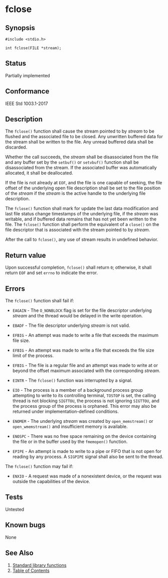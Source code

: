 # fclose

## Synopsis

`#include <stdio.h>`

`int fclose(FILE *stream);`

## Status

Partially implemented

## Conformance

IEEE Std 1003.1-2017

## Description

The `fclose()` function shall cause the stream pointed to by _stream_ to be flushed and the associated file to be
closed. Any unwritten buffered data for the stream shall be written to the file. Any unread buffered data shall be
discarded.

Whether the call succeeds, the _stream_ shall be disassociated from the file and any buffer set by the `setbuf()`
or `setvbuf()` function shall be disassociated from the stream. If the associated buffer was automatically allocated,
it shall be deallocated.

If the file is not already at `EOF`, and the file is one capable of seeking, the file offset of the underlying open file
description shall be set to the file position of the _stream_ if the _stream_ is the active handle to the underlying
file description.

The `fclose()` function shall mark for update the last data modification and last file status change timestamps of the
underlying file, if the _stream_ was writable, and if buffered data remains that has not yet been written to the file.
The `fclose()` function shall perform the equivalent of a `close()` on the file descriptor that is associated with the
stream pointed to by _stream_.

After the call to `fclose()`, any use of stream results in undefined behavior.

## Return value

Upon successful completion, `fclose()` shall return `0`; otherwise, it shall return `EOF` and set
`errno` to indicate the error.

## Errors

The `fclose()` function shall fail if:

* `EAGAIN` - The `O_NONBLOCK` flag is set for the file descriptor underlying _stream_ and the thread would be delayed
in the write operation.

* `EBADF` - The file descriptor underlying _stream_ is not valid.

* `EFBIG` - An attempt was made to write a file that exceeds the maximum file size.

* `EFBIG` - An attempt was made to write a file that exceeds the file size limit of the process.

* `EFBIG` - The file is a regular file and an attempt was made to write at or beyond the offset maximum associated with
the corresponding _stream_.

* `EINTR` - The `fclose()` function was interrupted by a signal.

* `EIO` - The process is a member of a background process group attempting to write to its controlling terminal,
`TOSTOP` is set, the calling thread is not blocking `SIGTTOU`, the process is not ignoring `SIGTTOU`, and the process
group of the process is orphaned. This error may also be returned under implementation-defined conditions.

* `ENOMEM` - The underlying _stream_ was created by `open_memstream()` or `open_wmemstream()` and insufficient memory
is available.

* `ENOSPC` - There was no free space remaining on the device containing the file or in the buffer used by the
`fmemopen()` function.

* `EPIPE` - An attempt is made to write to a pipe or FIFO that is not open for reading by any process. A `SIGPIPE`
signal shall also be sent to the thread.

The `fclose()` function may fail if:

* `ENXIO` - A request was made of a nonexistent device, or the request was outside the capabilities of the device.

## Tests

Untested

## Known bugs

None

## See Also

1. [Standard library functions](../index.md)
2. [Table of Contents](../../../index.md)
